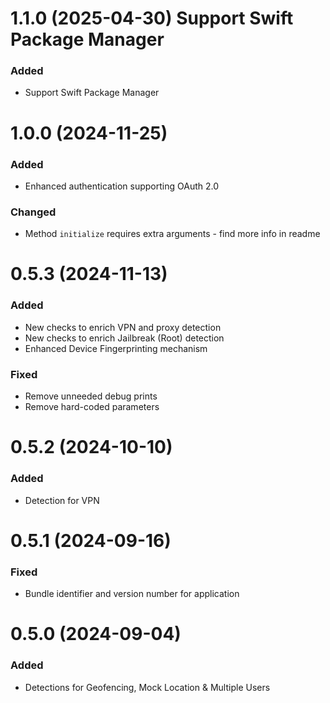 # 1.1.0 (2025-04-30) Support Swift Package Manager

### Added
- Support Swift Package Manager

# 1.0.0 (2024-11-25)

### Added
- Enhanced authentication supporting OAuth 2.0

### Changed
- Method `initialize` requires extra arguments - find more info in readme

# 0.5.3 (2024-11-13)

### Added
- New checks to enrich VPN and proxy detection
- New checks to enrich Jailbreak (Root) detection
- Enhanced Device Fingerprinting mechanism

### Fixed
- Remove unneeded debug prints
- Remove hard-coded parameters

# 0.5.2 (2024-10-10)

### Added
- Detection for VPN

# 0.5.1 (2024-09-16)

### Fixed
- Bundle identifier and version number for application

# 0.5.0 (2024-09-04)

### Added
- Detections for Geofencing, Mock Location & Multiple Users
